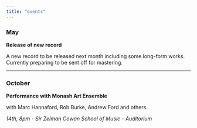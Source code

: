 ```yaml
---
title: "events"
---
```


### May

**Release of new record**

A new record to be released next month including some long-form works. Currently preparing to be sent off for mastering.

---

### October


**Performance with Monash Art Ensemble**

with Marc Hannaford, Rob Burke, Andrew Ford and others.

_14th, 8pm - Sir Zelman Cowan School of Music - Auditorium_
